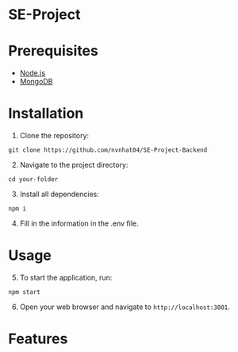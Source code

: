 # SE-Project
# Prerequisites
- [Node.js](https://nodejs.org/)  
- [MongoDB](https://www.mongodb.com/)

# Installation
1. Clone the repository:
```
git clone https://github.com/nvnhat04/SE-Project-Backend
```
2. Navigate to the project directory:
```
cd your-folder
```
3. Install all dependencies:
```
npm i
```
4. Fill in the information in the .env file.
# Usage
5. To start the application, run:
```
npm start
```

6. Open your web browser and navigate to `http://localhost:3001`.

# Features

